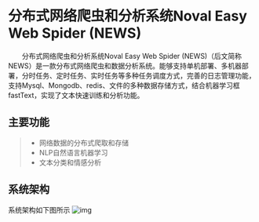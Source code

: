 # 分布式网络爬虫和分析系统Noval Easy Web Spider (NEWS)

&emsp;&emsp;分布式网络爬虫和分析系统Noval Easy Web Spider (NEWS)（后文简称NEWS）是一款分布式网络爬虫和数据分析系统。能够支持单机部署、多机器部署，分时任务、定时任务、实时任务等多种任务调度方式，完善的日志管理功能，支持Mysql、Mongodb、redis、文件的多种数据存储方式，结合机器学习框fastText，实现了文本快速训练和分析功能。

## 主要功能
>  * 网络数据的分布式爬取和存储
>  * NLP自然语言机器学习
>  * 文本分类和情感分析

## 系统架构
系统架构如下图所示
![img](https://img-blog.csdnimg.cn/direct/10e72afc313e41d080bf2156bcf04297.png)
